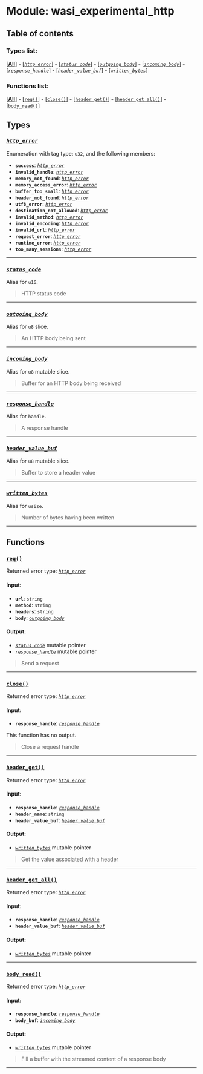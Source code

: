 
# Module: wasi_experimental_http

## Table of contents

### Types list:

\[**[All](#types)**\] - \[_[`http_error`](#http_error)_\] - \[_[`status_code`](#status_code)_\] - \[_[`outgoing_body`](#outgoing_body)_\] - \[_[`incoming_body`](#incoming_body)_\] - \[_[`response_handle`](#response_handle)_\] - \[_[`header_value_buf`](#header_value_buf)_\] - \[_[`written_bytes`](#written_bytes)_\]

### Functions list:

\[**[All](#functions)**\] - \[[`req()`](#req)\] - \[[`close()`](#close)\] - \[[`header_get()`](#header_get)\] - \[[`header_get_all()`](#header_get_all)\] - \[[`body_read()`](#body_read)\]

## Types

### _[`http_error`](#http_error)_

Enumeration with tag type: `u32`, and the following members:

* **`success`**: _[`http_error`](#http_error)_
* **`invalid_handle`**: _[`http_error`](#http_error)_
* **`memory_not_found`**: _[`http_error`](#http_error)_
* **`memory_access_error`**: _[`http_error`](#http_error)_
* **`buffer_too_small`**: _[`http_error`](#http_error)_
* **`header_not_found`**: _[`http_error`](#http_error)_
* **`utf8_error`**: _[`http_error`](#http_error)_
* **`destination_not_allowed`**: _[`http_error`](#http_error)_
* **`invalid_method`**: _[`http_error`](#http_error)_
* **`invalid_encoding`**: _[`http_error`](#http_error)_
* **`invalid_url`**: _[`http_error`](#http_error)_
* **`request_error`**: _[`http_error`](#http_error)_
* **`runtime_error`**: _[`http_error`](#http_error)_
* **`too_many_sessions`**: _[`http_error`](#http_error)_

---

### _[`status_code`](#status_code)_
Alias for `u16`.


> HTTP status code


---

### _[`outgoing_body`](#outgoing_body)_
Alias for `u8` slice.


> An HTTP body being sent


---

### _[`incoming_body`](#incoming_body)_
Alias for `u8` mutable slice.


> Buffer for an HTTP body being received


---

### _[`response_handle`](#response_handle)_
Alias for `handle`.


> A response handle


---

### _[`header_value_buf`](#header_value_buf)_
Alias for `u8` mutable slice.


> Buffer to store a header value


---

### _[`written_bytes`](#written_bytes)_
Alias for `usize`.


> Number of bytes having been written


---

## Functions

### [`req()`](#req)
Returned error type: _[`http_error`](#http_error)_

#### Input:

* **`url`**: `string`
* **`method`**: `string`
* **`headers`**: `string`
* **`body`**: _[`outgoing_body`](#outgoing_body)_

#### Output:

* _[`status_code`](#status_code)_ mutable pointer
* _[`response_handle`](#response_handle)_ mutable pointer

> Send a request


---

### [`close()`](#close)
Returned error type: _[`http_error`](#http_error)_

#### Input:

* **`response_handle`**: _[`response_handle`](#response_handle)_

This function has no output.

> Close a request handle


---

### [`header_get()`](#header_get)
Returned error type: _[`http_error`](#http_error)_

#### Input:

* **`response_handle`**: _[`response_handle`](#response_handle)_
* **`header_name`**: `string`
* **`header_value_buf`**: _[`header_value_buf`](#header_value_buf)_

#### Output:

* _[`written_bytes`](#written_bytes)_ mutable pointer

> Get the value associated with a header


---

### [`header_get_all()`](#header_get_all)
Returned error type: _[`http_error`](#http_error)_

#### Input:

* **`response_handle`**: _[`response_handle`](#response_handle)_
* **`header_value_buf`**: _[`header_value_buf`](#header_value_buf)_

#### Output:

* _[`written_bytes`](#written_bytes)_ mutable pointer

---

### [`body_read()`](#body_read)
Returned error type: _[`http_error`](#http_error)_

#### Input:

* **`response_handle`**: _[`response_handle`](#response_handle)_
* **`body_buf`**: _[`incoming_body`](#incoming_body)_

#### Output:

* _[`written_bytes`](#written_bytes)_ mutable pointer

> Fill a buffer with the streamed content of a response body


---

